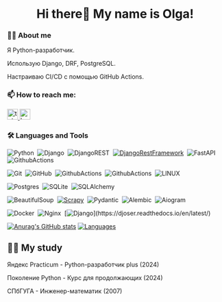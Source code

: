<h1 align="center">Hi there👋 My name is Olga!</h1>

### 👩‍💻 About me

Я Python-разработчик. 
<p> Использую Django, DRF, PostgreSQL. </p>
<p> Настраиваю CI/CD с помощью GitHub Actions. </p>

### 📫 How to reach me:

<a href="https://t.me/viktorova_os" target="_blank">
  <img src="https://img.shields.io/static/v1?message=Telegram&logo=telegram&label=&color=2CA5E0&logoColor=white&labelColor=&style=for-the-badge" height="25" alt="telegram logo"  />
</a>

<a href="[https://career.habr.com/ovreatch" target="_blank">
  <img src="https://img.shields.io/static/v1?message=Habr Career&logo=habr&label=&color=9370DB&logoColor=white&labelColor=&style=for-the-badge" height="25" alt="habr logo"  />
</a>

### 🛠 Languages and Tools

![Python](https://img.shields.io/badge/PYTHON-3776AB.svg?&style=flat&logo=python&logoColor=white)&nbsp;
![Django](https://img.shields.io/badge/DJANGO-1f6e4b.svg?&style=flat&logo=django&logoColor=white)&nbsp;
![DjangoREST](https://img.shields.io/badge/DJANGO-REST-ff1709?style=flat&logo=django&logoColor=white&color=ff1709&labelColor=light_grey)&nbsp;
[![DjangoRestFramework](https://img.shields.io/badge/DjangoRestFramework-black?logo=django)](https://www.django-rest-framework.org/)&nbsp;
![FastAPI](https://img.shields.io/badge/FASTAPI-18897b.svg?&style=flat&logo=fastapi&logoColor=white)&nbsp;
![GithubActions](https://img.shields.io/badge/FLASK-ADD8E6.svg?&style=flat&logo=flask&logoColor=white)&nbsp;

![Git](https://img.shields.io/badge/GIT-%23F05033.svg?&style=flat&logo=git&logoColor=white)&nbsp;
![GitHub](https://img.shields.io/badge/GITHUB-%23121011.svg?&style=flat&logo=github&logoColor=white)&nbsp;
![GithubActions](https://img.shields.io/badge/GITHUB%20ACTIONS-%23121011.svg?&style=flat&logo=github-actions&logoColor=white)&nbsp;
![GithubActions](https://img.shields.io/badge/POSTMAN-FF8C00.svg?&style=flat&logo=postman&logoColor=white)&nbsp;
![LINUX](https://img.shields.io/badge/LINUX-FCC624?style=flat-square&logo=linux&logoColor=black)&nbsp;

![Postgres](https://img.shields.io/badge/POSTGRESQL-%23316192.svg?&style=flat&logo=postgresql&logoColor=white)&nbsp;
![SQLite](https://img.shields.io/badge/SQLITE-003B57.svg?&style=flat&logo=sqlite&logoColor=white)&nbsp;
![SQLAlchemy](https://img.shields.io/badge/SQLAlchemy-%23316192.svg?&style=flat&logo=SQLAlchemy&logoColor=white)&nbsp;

![BeautifulSoup](https://img.shields.io/badge/BeautifulSoup-DC382D.svg?&style=flat&logo=BeautifulSoup&logoColor=white)&nbsp;
[![Scrapy](https://img.shields.io/badge/-Scrapy-464646?style=flat&logo=Scrapy&logoColor=ffffff&color=013220)](https://scrapy.org/)&nbsp;
![Pydantic](https://img.shields.io/badge/Pydantic-DC382D.svg?&style=flat&logo=Pydantic&logoColor=white)&nbsp;
![Alembic](https://img.shields.io/badge/Alembic-FCC624?style=flat-square&logo=Alembic&logoColor=black)&nbsp;
![Aiogram](https://img.shields.io/badge/Aiogram-269539.svg?&style=flat&logo=Aiogram&logoColor=white)&nbsp;

![Docker](https://img.shields.io/badge/DOCKER-2496ED.svg?&style=flat&logo=docker&logoColor=white)&nbsp;
![Nginx](https://img.shields.io/badge/NGINX-269539.svg?&style=flat&logo=nginx&logoColor=white)&nbsp;
[![Django](https://img.shields.io/badge/Djoser-2.2.0-blue?)](https://djoser.readthedocs.io/en/latest/)

[![Anurag's GitHub stats](https://github-readme-stats.vercel.app/api?username=vikolga&show_icons=true)](https://github.com/vikolga/github-readme-stats)
[![Languages](https://github-readme-stats.vercel.app/api/top-langs/?username=vikolga&layout=compact&hide_border=true&theme=transparent&bg_color=00000000&langs_count=6&hide=dockerfile,css,shell,procfile)](https://github.com/Nina2301/github-readme-stats)

## 👩‍🎓 My study

Яндекс Practicum - Python-разработчик plus (2024)
<p> Поколение Python - Курс для продолжающих (2024) </p>
<p> СПбГУГА - Инженер-математик (2007) </p>
